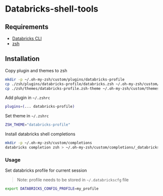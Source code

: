 # Databricks-shell-tools

## Requirements

* [Databricks CLI](https://docs.databricks.com/en/dev-tools/cli/tutorial.html)
* [zsh](https://ohmyz.sh/)

## Installation

Copy plugin and themes to zsh

```bash
mkdir -p ~/.oh-my-zsh/custom/plugins/databricks-profile
cp ./zsh/plugins/databricks-profile/databricks.zsh ~/.oh-my-zsh/custom/plugins/databricks-profile/databricks.zsh
cp ./zsh/themes/databricks-profile.zsh-theme ~/.oh-my-zsh/custom/themes/databricks-profile.zsh-theme
```

Add plugin in `~/.zshrc`

```bash
plugins=(... databricks-profile)
```

Set theme in `~/.zshrc`

```bash
ZSH_THEME="databricks-profile"
```

Install databricks shell completions

```bash
mkdir -p ~/.oh-my-zsh/custom/completions
databricks completion zsh > ~/.oh-my-zsh/custom/completions/_databricks
```

### Usage

Set databricks profile for current session

> Note: profile needs to be stored in `~/.databrickscfg` file

```bash
export DATABRICKS_CONFIG_PROFILE=my_profile
```
